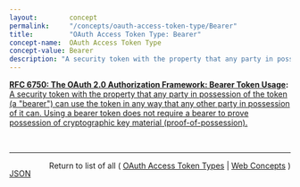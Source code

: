 ```yaml
---
layout:        concept
permalink:     "/concepts/oauth-access-token-type/Bearer"
title:         "OAuth Access Token Type: Bearer"
concept-name:  OAuth Access Token Type
concept-value: Bearer
description: "A security token with the property that any party in possession of the token (a \"bearer\") can use the token in any way that any other party in possession of it can. Using a bearer token does not require a bearer to prove possession of cryptographic key material (proof-of-possession)."
---
```


**[RFC 6750: The OAuth 2.0 Authorization Framework: Bearer Token Usage](/specs/IETF/RFC/6750 "This specification describes how to use bearer tokens in HTTP requests to access OAuth 2.0 protected resources. Any party in possession of a bearer token (a &#34;bearer&#34;) can use it to get access to the associated resources (without demonstrating possession of a cryptographic key). To prevent misuse, bearer tokens need to be protected from disclosure in storage and in transport."):** [A security token with the property that any party in possession of the token (a "bearer") can use the token in any way that any other party in possession of it can. Using a bearer token does not require a bearer to prove possession of cryptographic key material (proof-of-possession).](http://tools.ietf.org/html/rfc6750#section-1.2 "Read documentation for OAuth Access Token Type &#34;Bearer&#34;")

<br/>
<hr/>

<p style="float : left"><a href="./Bearer.json" title="JSON representing this particular Web Concept value">JSON</a></p>
<p style="text-align: right">Return to list of all ( <a href="../oauth-access-token-type/">OAuth Access Token Types</a> | <a href="../">Web Concepts</a> )</p>
